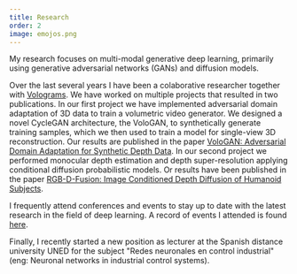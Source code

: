 ```yaml
---
title: Research
order: 2
image: emojos.png
---
```

My research focuses on multi-modal generative deep learning, primarily using generative adversarial networks (GANs) and diffusion models.

Over the last several years I have been a colaborative researcher together with <a href="https://www.volograms.com/" target="_blank">Volograms</a>. We have worked on multiple projects that resulted in two publications. In our first project we have implemented adversarial domain adaptation of 3D data to train a volumetric video generator.
We designed a novel CycleGAN architecture, the VoloGAN, to synthetically generate training samples, which we then used to train a model for single-view 3D reconstruction. Our results are published in the paper <a href="https://arxiv.org/abs/2207.09204" target="_blank">VoloGAN: Adversarial Domain Adaptation for Synthetic Depth Data</a>.
In our second project we performed monocular depth estimation and depth super-resolution applying conditional diffusion probabilistic models. Or results have been published in the paper <a href="https://ieeexplore.ieee.org/document/10239167" target="_blank">RGB-D-Fusion: Image Conditioned Depth Diffusion of Humanoid Subjects</a>.

I frequently attend conferences and events to stay up to date with the latest research in the field of deep learning. A record of events I attended is found <a href="https://sascha-kirch.github.io/events.html" target="_blank">here</a>.

Finally, I recently started a new position as lecturer at the Spanish distance university UNED for the subject "Redes neuronales en control industrial" (eng: Neuronal networks in industrial control systems). 
